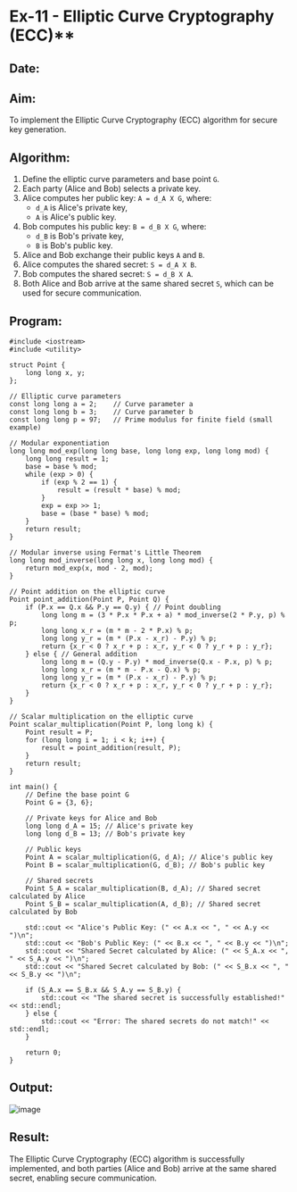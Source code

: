 # Ex-11 - Elliptic Curve Cryptography (ECC)**

## Date:

## Aim:  
To implement the Elliptic Curve Cryptography (ECC) algorithm for secure key generation.

## Algorithm:

1. Define the elliptic curve parameters and base point `G`.
2. Each party (Alice and Bob) selects a private key.
3. Alice computes her public key: `A = d_A X G`, where:
   - `d_A` is Alice's private key,
   - `A` is Alice's public key.
4. Bob computes his public key: `B = d_B X G`, where:
   - `d_B` is Bob's private key,
   - `B` is Bob's public key.
5. Alice and Bob exchange their public keys `A` and `B`.
6. Alice computes the shared secret: `S = d_A X B`.
7. Bob computes the shared secret: `S = d_B X A`.
8. Both Alice and Bob arrive at the same shared secret `S`, which can be used for secure communication.

## Program:
```
#include <iostream>
#include <utility>

struct Point {
    long long x, y;
};

// Elliptic curve parameters
const long long a = 2;    // Curve parameter a
const long long b = 3;    // Curve parameter b
const long long p = 97;   // Prime modulus for finite field (small example)

// Modular exponentiation
long long mod_exp(long long base, long long exp, long long mod) {
    long long result = 1;
    base = base % mod;
    while (exp > 0) {
        if (exp % 2 == 1) {
            result = (result * base) % mod;
        }
        exp = exp >> 1;
        base = (base * base) % mod;
    }
    return result;
}

// Modular inverse using Fermat's Little Theorem
long long mod_inverse(long long x, long long mod) {
    return mod_exp(x, mod - 2, mod);
}

// Point addition on the elliptic curve
Point point_addition(Point P, Point Q) {
    if (P.x == Q.x && P.y == Q.y) { // Point doubling
        long long m = (3 * P.x * P.x + a) * mod_inverse(2 * P.y, p) % p;
        long long x_r = (m * m - 2 * P.x) % p;
        long long y_r = (m * (P.x - x_r) - P.y) % p;
        return {x_r < 0 ? x_r + p : x_r, y_r < 0 ? y_r + p : y_r};
    } else { // General addition
        long long m = (Q.y - P.y) * mod_inverse(Q.x - P.x, p) % p;
        long long x_r = (m * m - P.x - Q.x) % p;
        long long y_r = (m * (P.x - x_r) - P.y) % p;
        return {x_r < 0 ? x_r + p : x_r, y_r < 0 ? y_r + p : y_r};
    }
}

// Scalar multiplication on the elliptic curve
Point scalar_multiplication(Point P, long long k) {
    Point result = P;
    for (long long i = 1; i < k; i++) {
        result = point_addition(result, P);
    }
    return result;
}

int main() {
    // Define the base point G
    Point G = {3, 6};

    // Private keys for Alice and Bob
    long long d_A = 15; // Alice's private key
    long long d_B = 13; // Bob's private key

    // Public keys
    Point A = scalar_multiplication(G, d_A); // Alice's public key
    Point B = scalar_multiplication(G, d_B); // Bob's public key

    // Shared secrets
    Point S_A = scalar_multiplication(B, d_A); // Shared secret calculated by Alice
    Point S_B = scalar_multiplication(A, d_B); // Shared secret calculated by Bob

    std::cout << "Alice's Public Key: (" << A.x << ", " << A.y << ")\n";
    std::cout << "Bob's Public Key: (" << B.x << ", " << B.y << ")\n";
    std::cout << "Shared Secret calculated by Alice: (" << S_A.x << ", " << S_A.y << ")\n";
    std::cout << "Shared Secret calculated by Bob: (" << S_B.x << ", " << S_B.y << ")\n";

    if (S_A.x == S_B.x && S_A.y == S_B.y) {
        std::cout << "The shared secret is successfully established!" << std::endl;
    } else {
        std::cout << "Error: The shared secrets do not match!" << std::endl;
    }

    return 0;
}
```
## Output:

![image](https://github.com/user-attachments/assets/b4d42925-a34c-4239-9ccd-b4b0dd61ddd3)

## Result:

The Elliptic Curve Cryptography (ECC) algorithm is successfully implemented, and both parties (Alice and Bob) arrive at the same shared secret, enabling secure communication.
